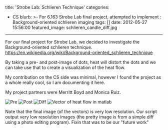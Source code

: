 title: 'Strobe Lab: Schlieren Technique'
categories:
  - CS 
blurb: >-
  For 6.163 Strobe Lab final project, attempted to implement :
  Background-oriented schlieren imaging
tags: []
date: 2012-05-27 15:56:00
featured_image: schlieren_candle_diff.jpg
---

For our final project for Strobe Lab, we decided to investigate the
Background-oriented schlieren technique.
https://en.wikipedia.org/wiki/Background-oriented_schlieren_technique

By taking a pre- and post-image of dots, heat will distort the dots and we can
take use that to create a visualization of the heat flow.

My contribution on the CS side was minimal, however I found the project as a
whole really cool, so I am documenting it here.

My project partners were Merritt Boyd and Monica Ruiz.

![Pre](candle_pre.jpg)
![Post](candle_post.jpg)
![Diff](schlieren_candle_diff.jpg)
![Vector of heat flow in matlab](schlieren_vectors.png)
<!--'Mark I Presentation.pdf'-->

Note that the final image (of the vectors) is very low resolution. Our script
output very low resolution images (the pretty image is from a simple diff using
a photo editing program). Fixin that was to be our "future work"
